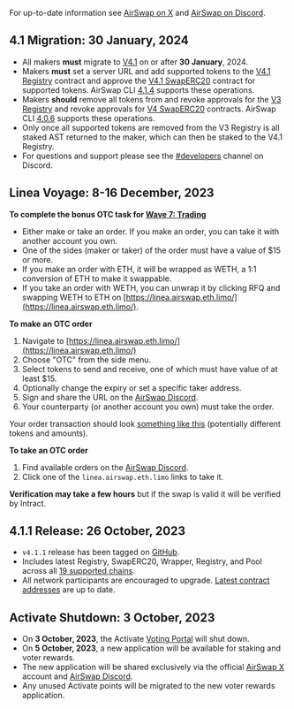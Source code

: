For up-to-date information see [AirSwap on X](https://x.com/airswap) and [AirSwap on Discord](https://discord.gg/Pc6gV3hFjR).

## 4.1 Migration: 30 January, 2024

- All makers **must** migrate to [V4.1](./technology/deployments.md) on or after **30 January**, 2024.
- Makers **must** set a server URL and add supported tokens to the [V4.1 Registry](./technology/deployments#airswap-v4.1) contract and approve the [V4.1 SwapERC20](./technology/deployments#airswap-v4.1) contract for supported tokens. AirSwap CLI [4.1.4](https://www.npmjs.com/package/airswap/v/4.1.4) supports these operations.
- Makers **should** remove all tokens from and revoke approvals for the [V3 Registry](https://etherscan.io/address/0x8F9DA6d38939411340b19401E8c54Ea1f51B8f95) and revoke approvals for [V4 SwapERC20](./technology/deployments#airswap-v4) contracts. AirSwap CLI [4.0.6](https://www.npmjs.com/package/airswap/v/4.0.6) supports these operations.
- Only once all supported tokens are removed from the V3 Registry is all staked AST returned to the maker, which can then be staked to the V4.1 Registry.
- For questions and support please see the [#developers](https://discord.com/channels/590643190281928738/877682977616838656) channel on Discord.

## Linea Voyage: 8-16 December, 2023

**To complete the bonus OTC task for [Wave 7: Trading](https://www.intract.io/linea/quest/6572fc0bef415b56fd67608f)**

- Either make or take an order. If you make an order, you can take it with another account you own.
- One of the sides (maker or taker) of the order must have a value of $15 or more.
- If you make an order with ETH, it will be wrapped as WETH, a 1:1 conversion of ETH to make it swappable.
- If you take an order with WETH, you can unwrap it by clicking RFQ and swapping WETH to ETH on [https://linea.airswap.eth.limo/](https://linea.airswap.eth.limo/).

**To make an OTC order**

1. Navigate to [https://linea.airswap.eth.limo/](https://linea.airswap.eth.limo/)
2. Choose "OTC" from the side menu.
3. Select tokens to send and receive, one of which must have value of at least $15.
4. Optionally change the expiry or set a specific taker address.
5. Sign and share the URL on the [AirSwap Discord](https://discord.gg/9sEBHXnD).
6. Your counterparty (or another account you own) must take the order.

Your order transaction should look [something like this](https://lineascan.build/tx/0x774b7ccc7495fdb1144471bcea1b29cd8de76b1d00a784c21bd8e5c3a6eabc80) (potentially different tokens and amounts).

**To take an OTC order**

1. Find available orders on the [AirSwap Discord](https://discord.gg/9sEBHXnD).
2. Click one of the `linea.airswap.eth.limo` links to take it.

**Verification may take a few hours** but if the swap is valid it will be verified by Intract.

## 4.1.1 Release: 26 October, 2023

- `v4.1.1` release has been tagged on [GitHub](https://github.com/airswap/airswap-protocols/releases).
- Includes latest Registry, SwapERC20, Wrapper, Registry, and Pool across all [19 supported chains](https://github.com/airswap/airswap-protocols/blob/v4.1.1/tools/constants/index.ts#L10).
- All network participants are encouraged to upgrade. [Latest contract addresses](./technology/deployments.md) are up to date.

## Activate Shutdown: 3 October, 2023

- On **3 October, 2023**, the Activate [Voting Portal](https://activate.codefi.network/staking/airswap/governance) will shut down.
- On **5 October, 2023**, a new application will be available for staking and voter rewards.
- The new application will be shared exclusively via the official [AirSwap X](https://x.com/airswap) account and [AirSwap Discord](https://discord.gg/Pc6gV3hFjR).
- Any unused Activate points will be migrated to the new voter rewards application.
